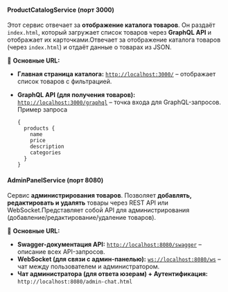 #### ProductCatalogService (порт 3000)

Этот сервис отвечает за **отображение каталога товаров**. Он раздаёт `index.html`, который загружает список товаров через **GraphQL API** и отображает их карточками.Отвечает за отображение каталога товаров (через `index.html`) и отдаёт данные о товарах из JSON.

📍 **Основные URL:**

* **Главная страница каталога:**
  [`http://localhost:3000/`](http://localhost:3000/) – отображает список товаров с фильтрацией.
* **GraphQL API (для получения товаров):**
  [`http://localhost:3000/graphql`]() – точка входа для GraphQL-запросов.
  Пример запроса

  ```
  {
    products {
      name
      price
      description
      categories
    }
  }
  ```

#### AdminPanelService (порт 8080)

Сервис **администрирования товаров**. Позволяет **добавлять, редактировать и удалять** товары через REST API или WebSocket.Представляет собой API для администрирования (добавление/редактирование/удаление товаров).

📍 **Основные URL:**

* **Swagger-документация API:**
  [`http://localhost:8080/swagger`]() – описание всех API-запросов.
* **WebSocket (для связи с админ-панелью):**
  [`ws://localhost:8080/ws`]() – чат между пользователем и администратором.
* **Чат администратора (для ответа юзерам) + Аутентификация:**
  `http://localhost:8080/admin-chat.html`

